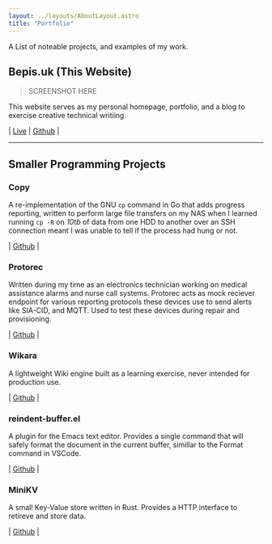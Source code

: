```yaml
---
layout: ../layouts/AboutLayout.astro
title: "Portfolio"
---
```


A List of noteable projects, and examples of my work.

## Bepis.uk (This Website)

> SCREENSHOT HERE

This website serves as my personal homepage, portfolio, and a blog to exercise creative technical writiing.

| [Live](https://bepis.uk) | [Github](https://github.com/bepisdev/bepis.uk) |

---

## Smaller Programming Projects

### Copy

A re-implementation of the GNU `cp` command in Go that adds progress reporting, written to perform large file transfers on my NAS when I learned
running `cp -R` on _10tb_ of data from one HDD to another over an SSH connection meant I was unable to tell if the process had hung or not.

| [Github](https://github.com/bepisdev/copy) |

### Protorec

Written during my time as an electronics technician working on medical assistance alarms and nurse call systems. Protorec acts as mock
reciever endpoint for various reporting protocols these devices use to send alerts like SIA-CID, and MQTT. Used to test these devices during repair and provisioning.

| [Github](https://github.com/bepisdev/protorec) |

### Wikara

A lightweight Wiki engine built as a learning exercise, never intended for production use.

| [Github](https://github.com/bepisdev/wikara) |

### reindent-buffer.el

A plugin for the Emacs text editor. Provides a single command that will safely format the document in the current buffer, simillar to the Format command in VSCode.

| [Github](https://github.com/bepisdev/reindent-buffer) |

### MiniKV

A small Key-Value store written in Rust. Provides a HTTP interface to retireve and store data.

| [Github](https://github.com/bepisdev/minikv) |
